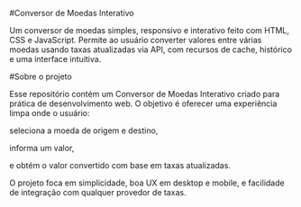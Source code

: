 #Conversor de Moedas Interativo

Um conversor de moedas simples, responsivo e interativo feito com HTML, CSS e JavaScript. Permite ao usuário converter valores entre várias moedas usando taxas atualizadas via API, com recursos de cache, histórico e uma interface intuitiva.

#Sobre o projeto

Esse repositório contém um Conversor de Moedas Interativo criado para prática de desenvolvimento web. O objetivo é oferecer uma experiência limpa onde o usuário:

seleciona a moeda de origem e destino,

informa um valor,

e obtém o valor convertido com base em taxas atualizadas.

O projeto foca em simplicidade, boa UX em desktop e mobile, e facilidade de integração com qualquer provedor de taxas.